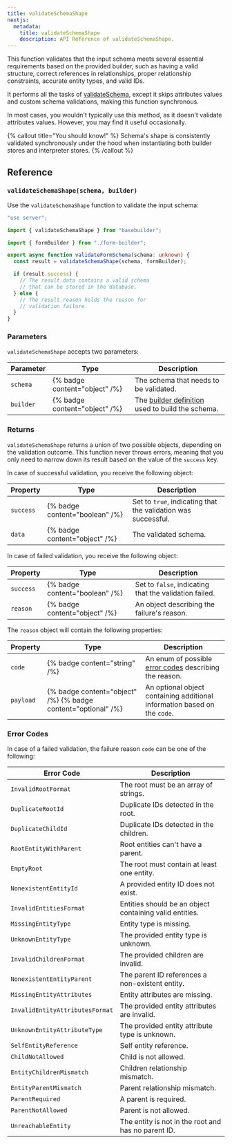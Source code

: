 ```yaml
---
title: validateSchemaShape
nextjs:
  metadata:
    title: validateSchemaShape
    description: API Reference of validateSchemaShape.
---
```


This function validates that the input schema meets several essential requirements based on the provided builder, such as having a valid structure, correct references in relationships, proper relationship constraints, accurate entity types, and valid IDs.

It performs all the tasks of [validateSchema](/docs/api/validate-schema), except it skips attributes values and custom schema validations, making this function synchronous.

In most cases, you wouldn't typically use this method, as it doesn't validate attributes values. However, you may find it useful occasionally.

{% callout title="You should know!" %}
Schema's shape is consistently validated synchronously under the hood when instantiating both builder stores and interpreter stores.
{% /callout %}

## Reference

### `validateSchemaShape(schema, builder)`

Use the `validateSchemaShape` function to validate the input schema:

```typescript
"use server";

import { validateSchemaShape } from "basebuilder";

import { formBuilder } from "./form-builder";

export async function validateFormSchema(schema: unknown) {
  const result = validateSchemaShape(schema, formBuilder);

  if (result.success) {
    // The result.data contains a valid schema
    // that can be stored in the database.
  } else {
    // The result.reason holds the reason for
    // validation failure.
  }
}
```

### Parameters

`validateSchemaShape` accepts two parameters:

| Parameter | Type                          | Description                                                                  |
| --------- | ----------------------------- | ---------------------------------------------------------------------------- |
| `schema`  | {% badge content="object" /%} | The schema that needs to be validated.                                       |
| `builder` | {% badge content="object" /%} | The [builder definition](/docs/api/create-builder) used to build the schema. |

### Returns

`validateSchemaShape` returns a union of two possible objects, depending on the validation outcome. This function never throws errors, meaning that you only need to narrow down its result based on the value of the `success` key.

In case of successful validation, you receive the following object:

| Property  | Type                           | Description                                                   |
| --------- | ------------------------------ | ------------------------------------------------------------- |
| `success` | {% badge content="boolean" /%} | Set to `true`, indicating that the validation was successful. |
| `data`    | {% badge content="object" /%}  | The validated schema.                                         |

In case of failed validation, you receive the following object:

| Property  | Type                           | Description                                            |
| --------- | ------------------------------ | ------------------------------------------------------ |
| `success` | {% badge content="boolean" /%} | Set to `false`, indicating that the validation failed. |
| `reason`  | {% badge content="object" /%}  | An object describing the failure's reason.             |

The `reason` object will contain the following properties:

| Property  | Type                                                          | Description                                                               |
| --------- | ------------------------------------------------------------- | ------------------------------------------------------------------------- |
| `code`    | {% badge content="string" /%}                                 | An enum of possible [error codes](#error-codes) describing the reason.    |
| `payload` | {% badge content="object" /%} {% badge content="optional" /%} | An optional object containing additional information based on the `code`. |

### Error Codes

In case of a failed validation, the failure reason `code` can be one of the following:

| Error Code                      | Description                                             |
| ------------------------------- | ------------------------------------------------------- |
| `InvalidRootFormat`             | The root must be an array of strings.                   |
| `DuplicateRootId`               | Duplicate IDs detected in the root.                     |
| `DuplicateChildId`              | Duplicate IDs detected in the children.                 |
| `RootEntityWithParent`          | Root entities can't have a parent.                      |
| `EmptyRoot`                     | The root must contain at least one entity.              |
| `NonexistentEntityId`           | A provided entity ID does not exist.                    |
| `InvalidEntitiesFormat`         | Entities should be an object containing valid entities. |
| `MissingEntityType`             | Entity type is missing.                                 |
| `UnknownEntityType`             | The provided entity type is unknown.                    |
| `InvalidChildrenFormat`         | The provided children are invalid.                      |
| `NonexistentEntityParent`       | The parent ID references a non-existent entity.         |
| `MissingEntityAttributes`       | Entity attributes are missing.                          |
| `InvalidEntityAttributesFormat` | The provided entity attributes are invalid.             |
| `UnknownEntityAttributeType`    | The provided entity attribute type is unknown.          |
| `SelfEntityReference`           | Self entity reference.                                  |
| `ChildNotAllowed`               | Child is not allowed.                                   |
| `EntityChildrenMismatch`        | Children relationship mismatch.                         |
| `EntityParentMismatch`          | Parent relationship mismatch.                           |
| `ParentRequired`                | A parent is required.                                   |
| `ParentNotAllowed`              | Parent is not allowed.                                  |
| `UnreachableEntity`             | The entity is not in the root and has no parent ID.     |
